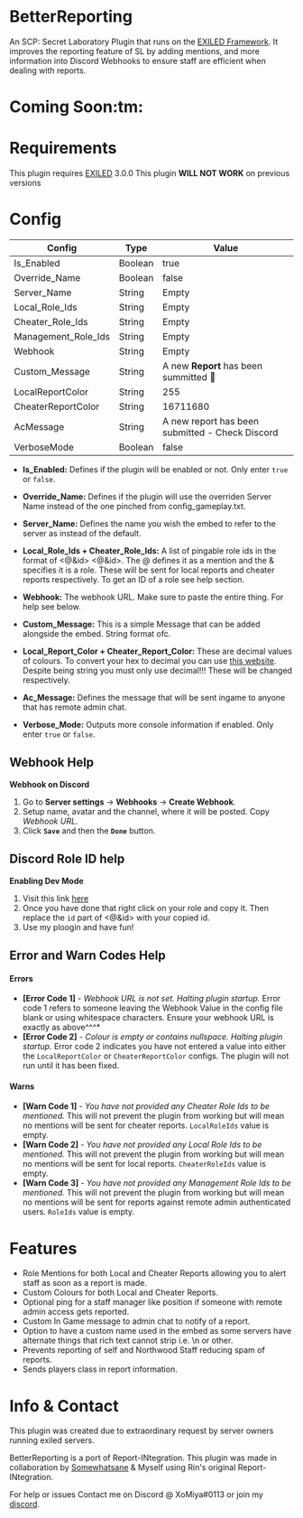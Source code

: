 # BetterReporting
An SCP: Secret Laboratory Plugin that runs on the [EXILED Framework](https://github.com/Exiled-Team/EXILED "Exiled"). It improves the reporting feature of SL by adding mentions, and more information into Discord Webhooks to ensure staff are efficient when dealing with reports.

<h1>Coming Soon:tm:</h1>

<h1>Requirements</h1>

This plugin requires [EXILED](https://github.com/Exiled-Team/EXILED/releases "Exiled Releases") 3.0.0 
This plugin **WILL NOT WORK** on previous versions
<h1>Config</h1>

| Config  | Type | Value |
| ------------- | ------------- | ------------- |
| Is_Enabled  | Boolean  | true  |
| Override_Name  | Boolean  | false  |
| Server_Name  | String  | Empty  |
| Local_Role_Ids  | String  | Empty  |
| Cheater_Role_Ids  | String  | Empty  |
| Management_Role_Ids  | String  | Empty  |
| Webhook  | String  | Empty  |
| Custom_Message  | String  | A new **Report** has been summitted :pencil:  |
| LocalReportColor  | String  | 255  |
| CheaterReportColor  | String | 16711680  |
| AcMessage  | String | A new report has been submitted - Check Discord  |
| VerboseMode  | Boolean  | false  |

* **Is_Enabled:** Defines if the plugin will be enabled or not. Only enter `true` or `false`.

* **Override_Name:** Defines if the plugin will use the overriden Server Name instead of the one pinched from config_gameplay.txt.

* **Server_Name:** Defines the name you wish the embed to refer to the server as instead of the default. 

* **Local_Role_Ids + Cheater_Role_Ids:** A list of pingable role ids in the format of <@&id> <@&id>. The @ defines it as a mention and the & specifies it is a role. These will be sent for local reports and cheater reports respectively. To get an ID of a role see help section.

* **Webhook:** The webhook URL. Make sure to paste the entire thing. For help see below.

* **Custom_Message:** This is a simple Message that can be added alongside the embed. String format ofc.

* **Local_Report_Color + Cheater_Report_Color:** These are decimal values of colours. To convert your hex to decimal you can use [this website](https://www.mathsisfun.com/hexadecimal-decimal-colors.html "Convert Hexadecimal to decimal"). Despite being string you must only use decimal!!! These will be changed respectively.

* **Ac_Message:** Defines the message that will be sent ingame to anyone that has remote admin chat.

* **Verbose_Mode:** Outputs more console information if enabled. Only enter `true` or `false`.


<h2>Webhook Help</h2>

**Webhook on Discord**
1. Go to **Server settings** -> **Webhooks** -> **Create Webhook**.
2. Setup name, avatar and the channel, where it will be posted. Copy *Webhook URL*.
3. Click **`Save`** and then the **`Done`** button.

<h2>Discord Role ID help</h2>

**Enabling Dev Mode**
1. Visit this link [here](https://support.discord.com/hc/en-us/articles/206346498-Where-can-I-find-my-User-Server-Message-ID "Where can I find my User/Server/Message ID?")
2. Once you have done that right click on your role and copy it. Then replace the `id` part of <@&id> with your copied id.
3. Use my ploogin and have fun!

<h2>Error and Warn Codes Help</h2>

<h4>Errors</h4>

* **[Error Code 1]** - *Webhook URL is not set. Halting plugin startup.* Error code 1 refers to someone leaving the Webhook Value in the config file blank or using whitespace characters. Ensure your webhook URL is exactly as above^^^*
* **[Error Code 2]** - *Colour is empty or contains nullspace. Halting plugin startup.* Error code 2 indicates you have not entered a value into either the `LocalReportColor` or `CheaterReportColor` configs. The plugin will not run until it has been fixed.

<h4>Warns</h4>

* **[Warn Code 1]** - *You have not provided any Cheater Role Ids to be mentioned.* This will not prevent the plugin from working but will mean no mentions will be sent for cheater reports. `LocalRoleIds` value is empty.
* **[Warn Code 2]** - *You have not provided any Local Role Ids to be mentioned.* This will not prevent the plugin from working but will mean no mentions will be sent for local reports. `CheaterRoleIds` value is empty.
* **[Warn Code 3]** - *You have not provided any Management Role Ids to be mentioned.* This will not prevent the plugin from working but will mean no mentions will be sent for reports against remote admin authenticated users. `RoleIds` value is empty.

<h1>Features</h1>

* Role Mentions for both Local and Cheater Reports allowing you to alert staff as soon as a report is made.
* Custom Colours for both Local and Cheater Reports.
* Optional ping for a staff manager like position if someone with remote admin access gets reported.
* Custom In Game message to admin chat to notify of a report.
* Option to have a custom name used in the embed as some servers have alternate things that rich text cannot strip i.e. \n or other.
* Prevents reporting of self and Northwood Staff reducing spam of reports.
* Sends players class in report information.

<h1>Info & Contact</h1>
This plugin was created due to extraordinary request by server owners running exiled servers. 

BetterReporting is a port of Report-INtegration.
This plugin was made in collaboration by [Somewhatsane](https://github.com/SomewhatSane "SomewhatSane") & Myself using Rin's original Report-INtegration. 

For help or issues Contact me on Discord @ XoMiya#0113 or join my [discord](https://discord.gg/DxWXw9jmXn "The Lab").
